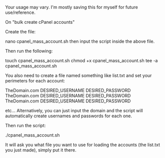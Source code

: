Your usage may vary. I'm mostly saving this for myself for future use/reference.

On "bulk create cPanel accounts"

Create the file:

nano cpanel_mass_account.sh then input the script inside the above file.

Then run the following:

touch cpanel_mass_account.sh
chmod +x cpanel_mass_account.sh
tee -a cpanel_mass_account.sh

You also need to create a file named something like list.txt and set your perimeters for each account:

TheDomain.com DESIRED_USERNAME DESIRED_PASSWORD
TheDomain.com DESIRED_USERNAME DESIRED_PASSWORD
TheDomain.com DESIRED_USERNAME DESIRED_PASSWORD

etc... Alternatively, you can just input the domain and the script will automatically create usernames and passwords for each one.

Then run the script:

./cpanel_mass_account.sh

It will ask you what file you want to use for loading the accounts (the list.txt you just made), simply put it there.
